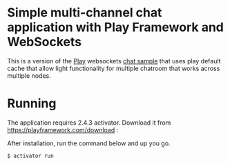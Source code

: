 # Simple multi-channel chat application with Play Framework and WebSockets

This is a version of the [Play](http://www.playframework.com/) websockets [chat sample](https://github.com/heroku-examples/play-websockets-chat-sample) that uses play default cache that allow light functionality for multiple chatroom that works across multiple nodes.

# Running

The application requires 2.4.3 activator. Download it from https://playframework.com/download :

After installation, run the command below and up you go.

``` bash
$ activator run
```


